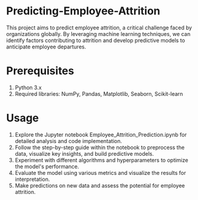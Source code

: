 # Predicting-Employee-Attrition
This project aims to predict employee attrition, a critical challenge faced by organizations globally. By leveraging machine learning techniques, we can identify factors contributing to attrition and develop predictive models to anticipate employee departures.
# Prerequisites
1. Python 3.x
2. Required libraries: NumPy, Pandas, Matplotlib, Seaborn, Scikit-learn
# Usage
1. Explore the Jupyter notebook Employee_Attrition_Prediction.ipynb for detailed analysis and code implementation.
2. Follow the step-by-step guide within the notebook to preprocess the data, visualize key insights, and build predictive models.
3. Experiment with different algorithms and hyperparameters to optimize the model's performance.
4. Evaluate the model using various metrics and visualize the results for interpretation.
5. Make predictions on new data and assess the potential for employee attrition.
